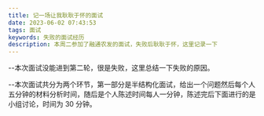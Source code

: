 ```yaml
---
title: 记一场让我耿耿于怀的面试
date: 2023-06-02 07:43:53
tags: 面试
keywords: 失败的面试经历
description: 本周二参加了融通农发的面试，失败后耿耿于怀，这里记录一下
---
```


--本次面试没能进到第二轮，很是失败，这里总结一下失败的原因。

<!--more-->

--本次面试共分为两个环节，第一部分是半结构化面试，给出一个问题然后每个人五分钟的材料分析时间，随后是个人陈述时间每人一分钟，陈述完后下面进行的是小组讨论，时间为 30 分钟。
